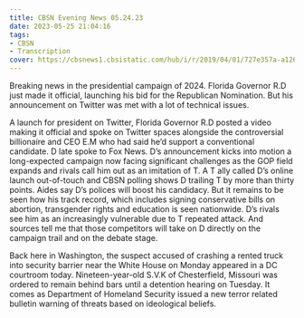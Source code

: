 ```yaml
---
title: CBSN Evening News 05.24.23
date: 2023-05-25 21:04:16
tags:
- CBSN
- Transcription
cover: https://cbsnews1.cbsistatic.com/hub/i/r/2019/04/01/727e357a-a126-4138-a2c5-4d3222669d57/thumbnail/640x360/3ff2761028dc5c65cc4f07acd54bcd5c/cbsn2-logo-1920x1080.jpg
---
```

Breaking news in the presidential campaign of 2024. Florida Governor R.D just made it official, launching his bid for the Republican Nomination. But his announcement on Twitter was met with a lot of technical issues. 

A launch for president on Twitter, Florida Governor R.D posted a video making it official and spoke on Twitter spaces alongside the controversial billionaire and CEO E.M who had said he’d support a conventional candidate. D late spoke to Fox News. D’s announcement kicks into motion a long-expected campaign now facing significant challenges as the GOP field expands and rivals call him out as an imitation of T. A T ally called D’s online launch out-of-touch and CBSN polling shows D trailing T by more than thirty points. Aides say D’s polices will boost his candidacy. But it remains to be seen how his track record, which includes signing conservative bills on abortion, transgender rights and education is seen nationwide. D’s rivals see him as an increasingly vulnerable due to T repeated attack. And sources tell me that those competitors will take on D directly on the campaign trail and on the debate stage. 

Back here in Washington, the suspect accused of crashing a rented truck into security barrier near the White House on Monday appeared in a DC courtroom today. Nineteen-year-old S.V.K of Chesterfield, Missouri was ordered to remain behind bars until a detention hearing on Tuesday. It comes as Department of Homeland Security issued a new terror related bulletin warning of threats based on ideological beliefs. 
